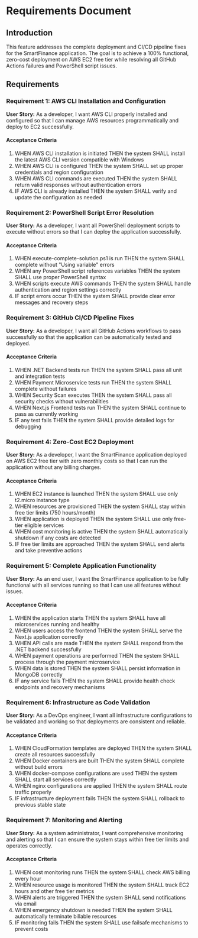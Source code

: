 # Requirements Document

## Introduction

This feature addresses the complete deployment and CI/CD pipeline fixes for the SmartFinance application. The goal is to achieve a 100% functional, zero-cost deployment on AWS EC2 free tier while resolving all GitHub Actions failures and PowerShell script issues.

## Requirements

### Requirement 1: AWS CLI Installation and Configuration

**User Story:** As a developer, I want AWS CLI properly installed and configured so that I can manage AWS resources programmatically and deploy to EC2 successfully.

#### Acceptance Criteria

1. WHEN AWS CLI installation is initiated THEN the system SHALL install the latest AWS CLI version compatible with Windows
2. WHEN AWS CLI is configured THEN the system SHALL set up proper credentials and region configuration
3. WHEN AWS CLI commands are executed THEN the system SHALL return valid responses without authentication errors
4. IF AWS CLI is already installed THEN the system SHALL verify and update the configuration as needed

### Requirement 2: PowerShell Script Error Resolution

**User Story:** As a developer, I want all PowerShell deployment scripts to execute without errors so that I can deploy the application successfully.

#### Acceptance Criteria

1. WHEN execute-complete-solution.ps1 is run THEN the system SHALL complete without "Using variable" errors
2. WHEN any PowerShell script references variables THEN the system SHALL use proper PowerShell syntax
3. WHEN scripts execute AWS commands THEN the system SHALL handle authentication and region settings correctly
4. IF script errors occur THEN the system SHALL provide clear error messages and recovery steps

### Requirement 3: GitHub CI/CD Pipeline Fixes

**User Story:** As a developer, I want all GitHub Actions workflows to pass successfully so that the application can be automatically tested and deployed.

#### Acceptance Criteria

1. WHEN .NET Backend tests run THEN the system SHALL pass all unit and integration tests
2. WHEN Payment Microservice tests run THEN the system SHALL complete without failures
3. WHEN Security Scan executes THEN the system SHALL pass all security checks without vulnerabilities
4. WHEN Next.js Frontend tests run THEN the system SHALL continue to pass as currently working
5. IF any test fails THEN the system SHALL provide detailed logs for debugging

### Requirement 4: Zero-Cost EC2 Deployment

**User Story:** As a developer, I want the SmartFinance application deployed on AWS EC2 free tier with zero monthly costs so that I can run the application without any billing charges.

#### Acceptance Criteria

1. WHEN EC2 instance is launched THEN the system SHALL use only t2.micro instance type
2. WHEN resources are provisioned THEN the system SHALL stay within free tier limits (750 hours/month)
3. WHEN application is deployed THEN the system SHALL use only free-tier eligible services
4. WHEN cost monitoring is active THEN the system SHALL automatically shutdown if any costs are detected
5. IF free tier limits are approached THEN the system SHALL send alerts and take preventive actions

### Requirement 5: Complete Application Functionality

**User Story:** As an end user, I want the SmartFinance application to be fully functional with all services running so that I can use all features without issues.

#### Acceptance Criteria

1. WHEN the application starts THEN the system SHALL have all microservices running and healthy
2. WHEN users access the frontend THEN the system SHALL serve the Next.js application correctly
3. WHEN API calls are made THEN the system SHALL respond from the .NET backend successfully
4. WHEN payment operations are performed THEN the system SHALL process through the payment microservice
5. WHEN data is stored THEN the system SHALL persist information in MongoDB correctly
6. IF any service fails THEN the system SHALL provide health check endpoints and recovery mechanisms

### Requirement 6: Infrastructure as Code Validation

**User Story:** As a DevOps engineer, I want all infrastructure configurations to be validated and working so that deployments are consistent and reliable.

#### Acceptance Criteria

1. WHEN CloudFormation templates are deployed THEN the system SHALL create all resources successfully
2. WHEN Docker containers are built THEN the system SHALL complete without build errors
3. WHEN docker-compose configurations are used THEN the system SHALL start all services correctly
4. WHEN nginx configurations are applied THEN the system SHALL route traffic properly
5. IF infrastructure deployment fails THEN the system SHALL rollback to previous stable state

### Requirement 7: Monitoring and Alerting

**User Story:** As a system administrator, I want comprehensive monitoring and alerting so that I can ensure the system stays within free tier limits and operates correctly.

#### Acceptance Criteria

1. WHEN cost monitoring runs THEN the system SHALL check AWS billing every hour
2. WHEN resource usage is monitored THEN the system SHALL track EC2 hours and other free tier metrics
3. WHEN alerts are triggered THEN the system SHALL send notifications via email
4. WHEN emergency shutdown is needed THEN the system SHALL automatically terminate billable resources
5. IF monitoring fails THEN the system SHALL use failsafe mechanisms to prevent costs